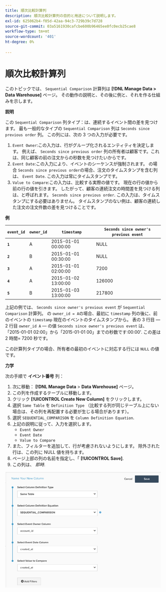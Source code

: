 ```yaml
---
title: 順次比較計算列
description: 順次比較計算列の目的と用途について説明します。
exl-id: 625062b4-f05d-42aa-94c3-729b39c7d728
source-git-commit: 03a5161930cafcbe600b96465ee0fc0ecb25cae8
workflow-type: tm+mt
source-wordcount: '401'
ht-degree: 0%

---
```


# 順次比較計算列

このトピックでは、 `Sequential Comparison` 計算列は **[!DNL Manage Data > Data Warehouse]** ページ。 その動作の説明と、その後に例と、それを作る仕組みを示します。

**説明**

この `Sequential Comparison` 列タイプ：は、連続するイベント間の差を見つけます。 最も一般的なタイプの `Sequential Comparison` 列は `Seconds since previous order` 列。 この列には、次の 3 つの入力が必要です。

1. `Event Owner`:この入力は、行がグループ化されるエンティティを決定します。 例えば、 `Seconds since previous order` 列の所有者は顧客です。これは、同じ顧客の前の注文からの秒数を見つけたいからです。
1. `Event Date`:この入力により、イベントのシーケンスが強制されます。 の場合 `Seconds since previous order`の場合、注文のタイムスタンプを含む列は、 `Event Date`. この入力は常にタイムスタンプです。
1. `Value to Compare`:この入力は、比較する実際の値です。 現在の行の値から前の行の値を引きます。 したがって、顧客の連続注文の時間差を見つける列は、と呼ばれます。 `Seconds since previous order`. この入力は、タイムスタンプにする必要はありません。 タイムスタンプのない例は、顧客の連続した注文の注文件数の差を見つけることです。

**例**

| **`event_id`** | **`owner_id`** | **`timestamp`** | **`Seconds since owner's previous event`** |
|--- |--- |--- |--- |
| **`1`** | A | 2015-01-01 00:00:00 | NULL |
| **`2`** | B | 2015-01-01 00:30:00 | NULL |
| **`3`** | A | 2015-01-01 02:00:00 | 7200 |
| **`4`** | A | 2015-01-02 13:00:00 | 126000 |
| **`5`** | B | 2015-01-03 13:00:00 | 217800 |

上記の例では、 `Seconds since owner's previous event` が `Sequential Comparison` 計算列。 の `owner_id = A`の場合、最初に `timestamp` 列の後に、前のイベントの `timestamp` 現在のイベントのタイムスタンプから。 表の 3 行目 — 2 行目 `owner_id A`  — の値 `Seconds since owner's previous event` は、「2015-01-01 02:00」から「2015-01-01 00」までの秒数です:00:00&#39;. この差は 2 時間= 7200 秒です。

この計算列タイプの場合、所有者の最初のイベントに対応する行には `NULL` の値です。

**力学**

次の手順で **イベント番号** 列：

1. 次に移動： **[!DNL Manage Data** > **Data Warehouse]** ページ。
1. この列を作成するテーブルに移動します。
1. クリック **[!UICONTROL Create New Column]** をクリックします。
1. 選択 `Same Table` を `Definition Type` （比較する列が同じテーブル上にない場合は、その列を再配置する必要が生じる場合があります）。
1. 選択 `SEQUENTIAL_COMPARISON` を `Column Definition Equation`.
1. 上記の説明に従って、入力を選択します。
   - `Event Owner`
   - `Event Date`
   - `Value to Compare`
1. また、フィルターを追加して、行が考慮されないようにします。 除外された行は、この列に NULL 値を持ちます。
1. ページ上部の列の名前を指定し、「 **[!UICONTROL Save]**.
1. この列は、 *即時*.

![秒](../../assets/SEC_new.png)
